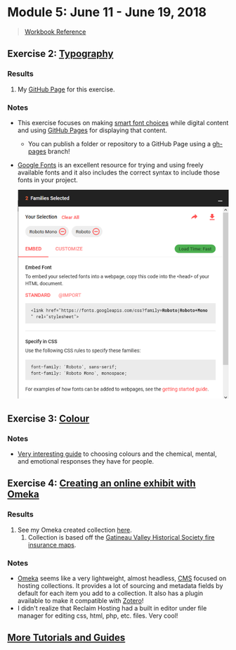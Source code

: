 # Module 5: June 11 - June 19, 2018
> [Workbook Reference][0]

## Exercise 2: [Typography][1]

### Results
1. My [GitHub Page][2] for this exercise.

### Notes 
* This exercise focuses on making [smart font choices][3] while digital content and using [GitHub Pages][4] for displaying that content. 
    * You can publish a folder or repository to a GitHub Page using a [gh-pages][5] branch!
* [Google Fonts][6] is an excellent resource for trying and using freely available fonts and it also includes the correct syntax to include those fonts in your project. 

  ![alt text][Google Fonts]

## Exercise 3: [Colour][7]

### Notes 
* [Very interesting guide][8] to choosing colours and the chemical, mental, and emotional responses they have for people. 

## Exercise 4: [Creating an online exhibit with Omeka][9]

### Results
1. See my Omeka created collection [here][10].
    1. Collection is based off the [Gatineau Valley Historical Society fire insurance maps][11].

### Notes 
* [Omeka][12] seems like a very lightweight, almost headless, [CMS][13] focused on hosting collections. It provides a lot of sourcing and metadata fields by default for each item you add to a collection. It also has a plugin available to make it compatible with [Zotero][14]!
* I didn't realize that Reclaim Hosting had a built in editor under file manager for editing css, html, php, etc. files. Very cool! 

## [More Tutorials and Guides][15]

[0]: http://workbook.craftingdigitalhistory.ca/module-5/Humanities%20Visualization/
[1]: http://workbook.craftingdigitalhistory.ca/module-5/Exercises/#exercise-2-typography
[2]: https://arborlux.github.io/Typography/myfontchoice.html
[3]: https://owl.english.purdue.edu/owl/resource/705/01/
[4]: https://help.github.com/articles/what-is-github-pages/
[5]: https://help.github.com/articles/configuring-a-publishing-source-for-github-pages/
[6]: https://fonts.google.com/
[Google Fonts]: exercise-2-google-fonts.PNG
[7]: http://workbook.craftingdigitalhistory.ca/module-5/Exercises/#exercise-3-colour
[8]: http://www.ucreative.com/resources/infographic-a-color-guide-for-designers/
[9]: http://workbook.craftingdigitalhistory.ca/module-5/Exercises/#exercise-4-creating-an-online-exhibit-with-omeka
[10]: http://omeka.patrickgriffith.ca/
[11]: http://www.gvhs.ca/research/maps/maps-fire-insurance.html
[12]: https://omeka.org/
[13]: https://en.wikipedia.org/wiki/Content_management_system
[14]: https://www.zotero.org/
[15]: http://workbook.craftingdigitalhistory.ca/module-5/Exercises/#more